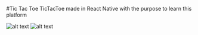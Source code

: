 #Tic Tac Toe
TicTacToe made in React Native with the purpose to learn this platform

![alt text](https://cl.ly/612b38b86e9c)
![alt text](https://cl.ly/42129b7054bb)
